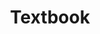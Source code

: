 ---
layout: default
title: Textbook
parent: "MATH 658: Geometric Mechanics"
mathjax: true
tags: 
  - latex
  - math
has_children: true
nav_order: 0
---